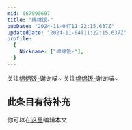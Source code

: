 ```yaml
---
mid: 667990697
title: "绵绵饭-"
pubDate: "2024-11-04T11:22:15.637Z"
updatedDate: "2024-11-04T11:22:15.637Z"
profile:
  {
    Nickname: ["绵绵饭-"],
  }
---
```


关注[绵绵饭-](https://space.bilibili.com/667990697)谢谢喵~ 关注[绵绵饭-](https://space.bilibili.com/667990697)谢谢喵~

## 此条目有待补充
你可以在[这里](https://github.com/Yuhanawa/VTuber.ICU-Content/edit/master/v/绵绵饭-/index.md)编辑本文
